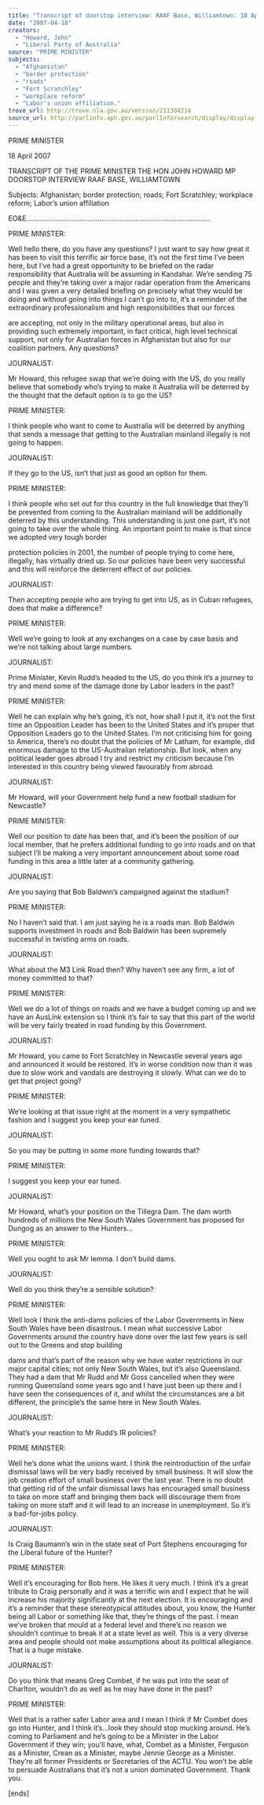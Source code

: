 ```yaml
---
title: "Transcript of doorstop interview: RAAF Base, Williamtown: 18 April 2007: Afghanistan; border protection; roads; Fort Scratchley; workplace reform; Labor's union affiliation."
date: "2007-04-18"
creators:
  - "Howard, John"
  - "Liberal Party of Australia"
source: "PRIME MINISTER"
subjects:
  - "Afghanistan"
  - "border protection"
  - "roads"
  - "Fort Scratchley"
  - "workplace reform"
  - "Labor's union affiliation."
trove_url: http://trove.nla.gov.au/version/211304214
source_url: http://parlinfo.aph.gov.au/parlInfo/search/display/display.w3p;query=Id%3A%22media/pressrel/5DTM6%22
---
```


 

 

 

 

 

 

 

 PRIME MINISTER 

 

 18 April 2007    

 TRANSCRIPT OF THE PRIME MINISTER  THE HON JOHN HOWARD MP  DOORSTOP INTERVIEW  RAAF BASE, WILLIAMTOWN   

 

 Subjects: Afghanistan; border protection; roads; Fort Scratchley; workplace reform;  Labor’s union affiliation   

 EO&E…………………………………………………………………………………   

 PRIME MINISTER:   

 Well hello there, do you have any questions? I just want to say how great it has been  to visit this terrific air force base, it’s not the first time I’ve been here, but I’ve had a  great opportunity to be briefed on the radar responsibility that Australia will be  assuming in Kandahar. We’re sending 75 people and they’re taking over a major radar  operation from the Americans and I was given a very detailed briefing on precisely  what they would be doing and without going into things I can’t go into to, it’s a  reminder of the extraordinary professionalism and high responsibilities that our forces 

 are accepting, not only in the military operational areas, but also in providing such  extremely important, in fact critical, high level technical support, not only for  Australian forces in Afghanistan but also for our coalition partners. Any questions?   

 JOURNALIST:   

 Mr Howard, this refugee swap that we’re doing with the US, do you really believe  that somebody who’s trying to make it Australia will be deterred by the thought that  the default option is to go the US?   

 PRIME MINISTER:   

 I think people who want to come to Australia will be deterred by anything that sends a  message that getting to the Australian mainland illegally is not going to happen.   

 JOURNALIST:   

 If they go to the US, isn’t that just as good an option for them.   

 PRIME MINISTER:   

 I think people who set out for this country in the full knowledge that they’ll be  prevented from coming to the Australian mainland will be additionally deterred by  this understanding. This understanding is just one part, it’s not going to take over the  whole thing. An important point to make is that since we adopted very tough border 

 protection policies in 2001, the number of people trying to come here, illegally, has  virtually dried up. So our policies have been very successful and this will reinforce  the deterrent effect of our policies.   

 JOURNALIST:   

 Then accepting people who are trying to get into US, as in Cuban refugees, does that  make a difference?   

 PRIME MINISTER:   

 Well we’re going to look at any exchanges on a case by case basis and we’re not  talking about large numbers.   

 JOURNALIST:   

 Prime Minister, Kevin Rudd’s headed to the US, do you think it’s a journey to try and  mend some of the damage done by Labor leaders in the past?   

 PRIME MINISTER:   

 Well he can explain why he’s going, it’s not, how shall I put it, it’s not the first time  an Opposition Leader has been to the United States and it’s proper that Opposition  Leaders go to the United States. I’m not criticising him for going to America, there’s  no doubt that the policies of Mr Latham, for example, did enormous damage to the  US-Australian relationship. But look, when any political leader goes abroad I try and  restrict my criticism because I’m interested in this country being viewed favourably  from abroad. 

 

 JOURNALIST:   

 Mr Howard, will your Government help fund a new football stadium for Newcastle?   

 PRIME MINISTER:   

 Well our position to date has been that, and it’s been the position of our local member,  that he prefers additional funding to go into roads and on that subject I’ll be making a  very important announcement about some road funding in this area a little later at a  community gathering.   

 JOURNALIST:   

 Are you saying that Bob Baldwin’s campaigned against the stadium?   

 PRIME MINISTER:   

 No I haven’t said that. I am just saying he is a roads man. Bob Baldwin supports  investment in roads and Bob Baldwin has been supremely successful in twisting arms  on roads.   

 JOURNALIST:   

 What about the M3 Link Road then? Why haven’t see any firm, a lot of money  committed to that?   

 PRIME MINISTER:   

 Well we do a lot of things on roads and we have a budget coming up and we have an  AusLink extension so I think it’s fair to say that this part of the world will be very  fairly treated in road funding by this Government. 

 

 JOURNALIST:   

 Mr Howard, you came to Fort Scratchley in Newcastle several years ago and  announced it would be restored. It’s in worse condition now than it was due to slow  work and vandals are destroying it slowly. What can we do to get that project going?   

 PRIME MINISTER:   

 We’re looking at that issue right at the moment in a very sympathetic fashion and I  suggest you keep your ear tuned.   

 JOURNALIST:   

 So you may be putting in some more funding towards that?   

 PRIME MINISTER:   

 I suggest you keep your ear tuned.   

 JOURNALIST:   

 Mr Howard, what’s your position on the Tillegra Dam. The dam worth hundreds of  millions the New South Wales Government has proposed for Dungog as an answer to  the Hunters… 

 

 PRIME MINISTER:   

 Well you ought to ask Mr Iemma. I don’t build dams.   

 JOURNALIST:   

 Well do you think they’re a sensible solution?   

 PRIME MINISTER:   

 Well look I think the anti-dams policies of the Labor Governments in New South  Wales have been disastrous. I mean what successive Labor Governments around the  country have done over the last few years is sell out to the Greens and stop building 

 dams and that’s part of the reason why we have water restrictions in our major capital  cities; not only New South Wales, but it’s also Queensland. They had a dam that Mr  Rudd and Mr Goss cancelled when they were running Queensland some years ago  and I have just been up there and I have seen the consequences of it, and whilst the  circumstances are a bit different, the principle’s the same here in New South Wales.   

 JOURNALIST:   

 What’s your reaction to Mr Rudd’s IR policies?   

 PRIME MINISTER:   

 Well he’s done what the unions want. I think the reintroduction of the unfair dismissal  laws will be very badly received by small business. It will slow the job creation effort  of small business over the last year. There is no doubt that getting rid of the unfair  dismissal laws has encouraged small business to take on more staff and bringing them  back will discourage them from taking on more staff and it will lead to an increase in  unemployment. So it’s a bad-for-jobs policy.   

 JOURNALIST:   

 Is Craig Baumann’s win in the state seat of Port Stephens encouraging for the Liberal  future of the Hunter?   

 PRIME MINISTER:   

 Well it’s encouraging for Bob here. He likes it very much. I think it’s a great tribute to  Craig personally and it was a terrific win and I expect that he will increase his  majority significantly at the next election. It is encouraging and it’s a reminder that  these stereotypical attitudes about, you know, the Hunter being all Labor or something  like that, they’re things of the past. I mean we’ve broken that mould at a federal level  and there’s no reason we shouldn’t continue to break it at a state level as well. This is  a very diverse area and people should not make assumptions about its political  allegiance. That is a huge mistake.   

 JOURNALIST:   

 Do you think that means Greg Combet, if he was put into the seat of Charlton,  wouldn’t do as well as he may have done in the past?   

 PRIME MINISTER: 

 

 Well that is a rather safer Labor area and I mean I think if Mr Combet does go into  Hunter, and I think it’s…look they should stop mucking around. He’s coming to  Parliament and he’s going to be a Minister in the Labor Government if they win;  you’ll have, what, Combet as a Minister, Ferguson as a Minister, Crean as a Minister,  maybe Jennie George as a Minister. They’re all former Presidents or Secretaries of the  ACTU. You won’t be able to persuade Australians that it’s not a union dominated  Government. Thank you.   

 [ends]   

 

 

 

